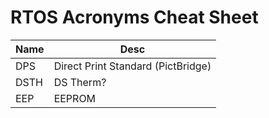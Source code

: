 # RTOS Acronyms Cheat Sheet
| Name | Desc |
| --- | --- |
| DPS | Direct Print Standard (PictBridge) |
| DSTH | DS Therm? |
| EEP | EEPROM |
